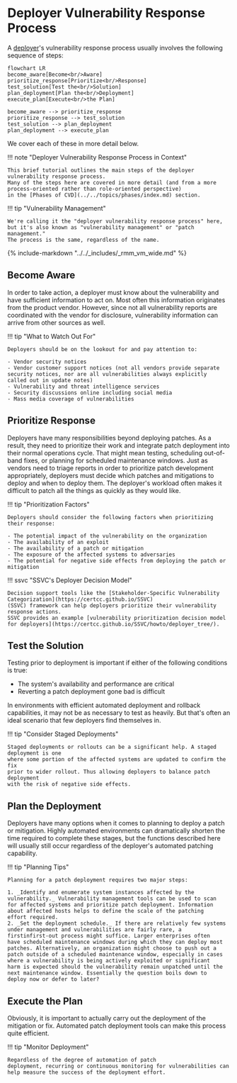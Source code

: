 # Deployer Vulnerability Response Process

A [deployer](../../topics/roles/deployer.md)'s vulnerability response process usually involves the
following sequence of steps:

```mermaid
flowchart LR
become_aware[Become<br/>Aware]
prioritize_response[Prioritize<br/>Response]
test_solution[Test the<br/>Solution]
plan_deployment[Plan the<br/>Deployment]
execute_plan[Execute<br/>the Plan]

become_aware --> prioritize_response
prioritize_response --> test_solution
test_solution --> plan_deployment
plan_deployment --> execute_plan
```

We cover each of these in more detail below.

!!! note "Deployer Vulnerability Response Process in Context"

    This brief tutorial outlines the main steps of the deployer vulnerability response process.
    Many of the steps here are covered in more detail (and from a more process-oriented rather than role-oriented perspective)
    in the [Phases of CVD](../../topics/phases/index.md) section.

!!! tip "Vulnerability Management"

    We're calling it the "deployer vulnerability response process" here, 
    but it's also known as "vulnerability management" or "patch management."
    The process is the same, regardless of the name.

{% include-markdown "../../_includes/_rmm_vm_wide.md" %}

## Become Aware

In order to take action, a deployer must know about the vulnerability
and have sufficient information to act on. Most often this information
originates from the product vendor. However, since not all vulnerability
reports are coordinated with the vendor for disclosure, vulnerability
information can arrive from other sources as well.

!!! tip "What to Watch Out For"

    Deployers should be on the lookout for and pay attention to:

    - Vendor security notices
    - Vendor customer support notices (not all vendors provide separate
    security notices, nor are all vulnerabilities always explicitly
    called out in update notes)
    - Vulnerability and threat intelligence services
    - Security discussions online including social media
    - Mass media coverage of vulnerabilities

## Prioritize Response

Deployers have many responsibilities beyond deploying patches. As a
result, they need to prioritize their work and integrate patch
deployment into their normal operations cycle. That might mean testing,
scheduling out-of-band fixes, or planning for scheduled maintenance
windows. Just as vendors need to triage reports in order to prioritize
patch development appropriately, deployers must decide which patches and
mitigations to deploy and when to deploy them. The deployer's workload
often makes it difficult to patch all the things as quickly as they
would like.

!!! tip "Prioritization Factors"

    Deployers should consider the following factors when prioritizing
    their response:

    - The potential impact of the vulnerability on the organization
    - The availability of an exploit
    - The availability of a patch or mitigation
    - The exposure of the affected systems to adversaries
    - The potential for negative side effects from deploying the patch or
    mitigation

!!! ssvc "SSVC's Deployer Decision Model"

    Decision support tools like the [Stakeholder-Specific Vulnerability Categorization](https://certcc.github.io/SSVC)
    (SSVC) framework can help deployers prioritize their vulnerability response actions.
    SSVC provides an example [vulnerability prioritization decision model for deployers](https://certcc.github.io/SSVC/howto/deployer_tree/).

## Test the Solution

Testing prior to deployment is important if either of the following
conditions is true:

- The system's availability and performance are critical
- Reverting a patch deployment gone bad is difficult

In environments with efficient automated deployment and rollback
capabilities, it may not be as necessary to test as heavily. But that's
often an ideal scenario that few deployers find themselves in.

!!! tip "Consider Staged Deployments"

    Staged deployments or rollouts can be a significant help. A staged deployment is one
    where some portion of the affected systems are updated to confirm the fix
    prior to wider rollout. Thus allowing deployers to balance patch deployment
    with the risk of negative side effects.

## Plan the Deployment

Deployers have many options when it comes to planning to deploy a patch
or mitigation. Highly automated environments can dramatically shorten
the time required to complete these stages, but the functions described
here will usually still occur regardless of the deployer's automated
patching capability.

!!! tip "Planning Tips"

    Planning for a patch deployment requires two major steps:

    1. _Identify and enumerate system instances affected by the
    vulnerability._ Vulnerability management tools can be used to scan
    for affected systems and prioritize patch deployment. Information
    about affected hosts helps to define the scale of the patching
    effort required.
    2. _Set the deployment schedule._ If there are relatively few systems
    under management and vulnerabilities are fairly rare, a
    firstinfirst-out process might suffice. Larger enterprises often
    have scheduled maintenance windows during which they can deploy most
    patches. Alternatively, an organization might choose to push out a
    patch outside of a scheduled maintenance window, especially in cases
    where a vulnerability is being actively exploited or significant
    harm is expected should the vulnerability remain unpatched until the
    next maintenance window. Essentially the question boils down to
    deploy now or defer to later?

## Execute the Plan

Obviously, it is important to actually carry out the deployment of the
mitigation or fix. Automated patch deployment tools can make this
process quite efficient.

!!! tip "Monitor Deployment"

    Regardless of the degree of automation of patch
    deployment, recurring or continuous monitoring for vulnerabilities can
    help measure the success of the deployment effort.

